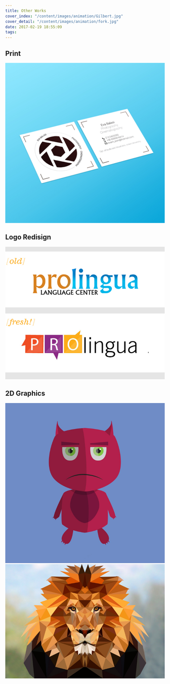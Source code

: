 ```yaml
---
title: Other Works
cover_index: "/content/images/animation/Gilbert.jpg"
cover_detail: "/content/images/animation/fork.jpg"
date: 2017-02-19 18:55:09
tags:
---
```

## Print

<img class="post-small" src="/content/images/animation/evacard_mockup.jpg">

## Logo Redisign

<img class="post-small" src="/content/images/animation/logo-prolingua.jpg">

## 2D Graphics 

<img class="post-small" src="/content/images/animation/Gilbert.jpg">
<img class="post-small" src="/content/images/animation/poly_lion.jpg">